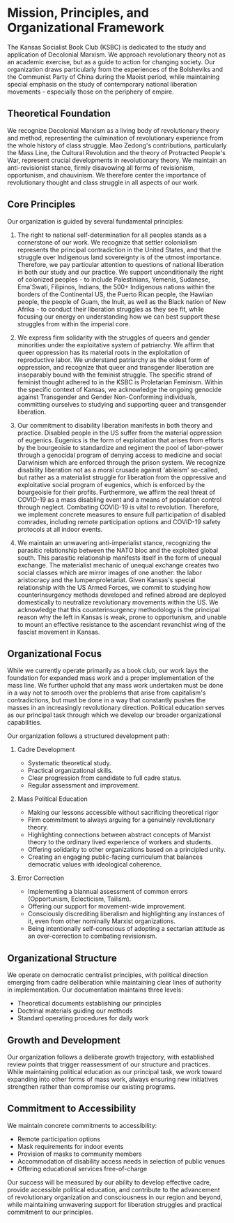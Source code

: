 # Mission, Principles, and Organizational Framework

The Kansas Socialist Book Club (KSBC) is dedicated to the study and application of Decolonial Marxism. We approach revolutionary theory not as an academic exercise, but as a guide to action for changing society. Our organization draws particularly from the experiences of the Bolsheviks and the Communist Party of China during the Maoist period, while maintaining special emphasis on the study of contemporary national liberation movements - especially those on the periphery of empire.

## Theoretical Foundation

We recognize Decolonial Marxism as a living body of revolutionary theory and method, representing the culmination of revolutionary experience from the whole history of class struggle. Mao Zedong's contributions, particularly the Mass Line, the Cultural Revolution and the theory of Protracted People's War, represent crucial developments in revolutionary theory. We maintain an anti-revisionist stance, firmly disavowing all forms of revisionism, opportunism, and chauvinism. We therefore center the importance of revolutionary thought and class struggle in all aspects of our work.

## Core Principles

Our organization is guided by several fundamental principles:

1. The right to national self-determination for all peoples stands as a cornerstone of our work. We recognize that settler colonialism represents the principal contradiction in the United States, and that the struggle over Indigenous land sovereignty is of the utmost importance. Therefore, we pay particular attention to questions of national liberation in both our study and our practice. We support unconditionally the right of colonized peoples - to include Palestinians, Yemenis, Sudanese, Ema'Swati, Filipinos, Indians, the 500+ Indigenous nations within the borders of the Continental US, the Puerto Rican people, the Hawiian people, the people of Guam, the Inuit, as well as the Black nation of New Afrika - to conduct their liberation struggles as they see fit, while focusing our energy on understanding how we can best support these struggles from within the imperial core.

2. We express firm solidarity with the struggles of queers and gender minorities under the exploitative system of patriarchy. We affirm that queer oppression has its material roots in the exploitation of reproductive labor. We understand patriarchy as the oldest form of oppression, and recognize that queer and transgender liberation are inseparably bound with the feminist struggle. The specific strand of feminist thought adhered to in the KSBC is Proletarian Feminism. Within the specific context of Kansas, we acknowledge the ongoing genocide against Transgender and Gender Non-Conforming individuals, committing ourselves to studying and supporting queer and transgender liberation.

3. Our commitment to disability liberation manifests in both theory and practice. Disabled people in the US suffer from the material oppression of eugenics. Eugenics is the form of exploitation that arises from efforts by the bourgeoisie to standardize and regiment the pool of labor-power through a genocidal program of denying access to medicine and social Darwinism which are enforced through the prison system. We recognize disability liberation not as a moral crusade against 'ableism' so-called, but rather as a materialist struggle for liberation from the oppressive and exploitative social program of eugenics, which is enforced by the bourgeoisie for their profits. Furthermore, we affirm the real threat of COVID-19 as a mass disabling event and a means of population control through neglect. Combating COVID-19 is vital to revolution. Therefore, we implement concrete measures to ensure full participation of disabled comrades, including remote participation options and COVID-19 safety protocols at all indoor events.

4. We maintain an unwavering anti-imperialist stance, recognizing the parasitic relationship between the NATO bloc and the exploited global south. This parasitic relationship manifests itself in the form of unequal exchange. The materialist mechanic of unequal exchange creates two social classes which are mirror images of one another: the labor aristocracy and the lumpenproletariat. Given Kansas's special relationship with the US Armed Forces, we commit to studying how counterinsurgency methods developed and refined abroad are deployed domestically to neutralize revolutionary movements within the US. We acknowledge that this counterinsurgency methodology is the principal reason why the left in Kansas is weak, prone to opportunism, and unable to mount an effective resistance to the ascendant revanchist wing of the fascist movement in Kansas.

## Organizational Focus

While we currently operate primarily as a book club, our work lays the foundation for expanded mass work and a proper implementation of the mass line. We further uphold that any mass work undertaken must be done in a way not to smooth over the problems that arise from capitalism's contradictions, but must be done in a way that constantly pushes the masses in an increasingly revolutionary direction. Political education serves as our principal task through which we develop our broader organizational capabilities.

Our organization follows a structured development path:

1. Cadre Development
   - Systematic theoretical study.
   - Practical organizational skills.
   - Clear progression from candidate to full cadre status.
   - Regular assessment and improvement.

2. Mass Political Education
   - Making our lessons accessible without sacrificing theoretical rigor
   - Firm commitment to always arguing for a genuinely revolutionary theory.
   - Highlighting connections between abstract concepts of Marxist theory to the ordinary lived experience of workers and students.
   - Offering solidarity to other organizations based on a principled unity.
   - Creating an engaging public-facing curriculum that balances democratic values with ideological coherence.

3. Error Correction
   - Implementing a biannual assessment of common errors (Opportunism, Eclecticism, Tailism).
   - Offering our support for movement-wide improvement.
   - Consciously discrediting liberalism and highlighting any instances of it, even from other nominally Marxist organizations.
   - Being intentionally self-conscious of adopting a sectarian attitude as an over-correction to combating revisionism.

## Organizational Structure

We operate on democratic centralist principles, with political direction emerging from cadre deliberation while maintaining clear lines of authority in implementation. Our documentation maintains three levels:
- Theoretical documents establishing our principles
- Doctrinal materials guiding our methods
- Standard operating procedures for daily work

## Growth and Development

Our organization follows a deliberate growth trajectory, with established review points that trigger reassessment of our structure and practices. While maintaining political education as our principal task, we work toward expanding into other forms of mass work, always ensuring new initiatives strengthen rather than compromise our existing programs.

## Commitment to Accessibility

We maintain concrete commitments to accessibility:
- Remote participation options
- Mask requirements for indoor events
- Provision of masks to community members
- Accommodation of disability access needs in selection of public venues
- Offering educational services free-of-charge

Our success will be measured by our ability to develop effective cadre, provide accessible political education, and contribute to the advancement of revolutionary organization and consciousness in our region and beyond, while maintaining unwavering support for liberation struggles and practical commitment to our principles.